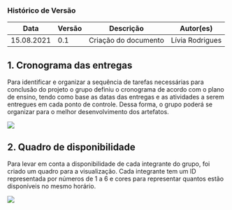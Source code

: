 ### Histórico de Versão
Data | Versão | Descrição | Autor(es)
 -- | -- | -- | -- 
 15.08.2021 | 0.1 | Criação do documento | Lívia Rodrigues

## 1. Cronograma das entregas
 
Para identificar e organizar a sequência de tarefas necessárias para conclusão do projeto o grupo definiu o cronograma de acordo com o plano de ensino, tendo como base as datas das entregas e as atividades a serem entregues em cada ponto de controle. Dessa forma, o grupo poderá se organizar para o melhor desenvolvimento dos artefatos.

<img src="images/Cronograma_IHC.jpg">
 

## 2. Quadro de disponibilidade
 
Para levar em conta a disponibilidade de cada integrante do grupo, foi criado um quadro para a visualização. Cada integrante tem um ID representada por números de 1 a 6 e cores para representar quantos estão disponíveis no mesmo horário.
 
<img src="images/Quadro.jpg">